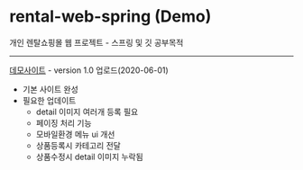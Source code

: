 # rental-web-spring (Demo)
개인 렌탈쇼핑몰 웹 프로젝트 - 스프링 및 깃 공부목적
***
[데모사이트](http://52.78.47.76:8080/) - version 1.0 업로드(2020-06-01)  
* 기본 사이트 완성
* 필요한 업데이트
  * detail 이미지 여러개 등록 필요
  * 페이징 처리 기능
  * 모바일환경 메뉴 ui 개선
  * 상품등록시 카테고리 전달
  * 상품수정시 detail 이미지 누락됨

